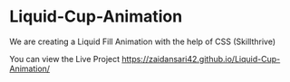 # Liquid-Cup-Animation

We are creating a Liquid Fill Animation with the help of CSS (Skillthrive)

You can view the Live Project https://zaidansari42.github.io/Liquid-Cup-Animation/
